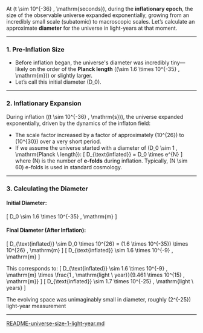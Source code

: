 At \(t \sim 10^{-36} \, \mathrm{seconds}\), during the **inflationary epoch**, the size of the observable universe expanded exponentially, growing from an incredibly small scale (subatomic) to macroscopic scales. Let’s calculate an approximate **diameter** for the universe in light-years at that moment.

---

### **1. Pre-Inflation Size**
- Before inflation began, the universe's diameter was incredibly tiny—likely on the order of the **Planck length** (\(\sim 1.6 \times 10^{-35} \, \mathrm{m}\)) or slightly larger.
- Let’s call this initial diameter \(D_0\).

---

### **2. Inflationary Expansion**
During inflation (\(t \sim 10^{-36} \, \mathrm{s}\)), the universe expanded exponentially, driven by the dynamics of the inflaton field:
- The scale factor increased by a factor of approximately \(10^{26}\) to \(10^{30}\) over a very short period.
- If we assume the universe started with a diameter of \(D_0 \sim 1 \, \mathrm{Planck \ length}\):
  \[
  D_{\text{inflated}} = D_0 \times e^{N}
  \]
  where \(N\) is the number of **e-folds** during inflation. Typically, \(N \sim 60\) e-folds is used in standard cosmology.

---

### **3. Calculating the Diameter**
#### Initial Diameter:
\[
D_0 \sim 1.6 \times 10^{-35} \, \mathrm{m}
\]

#### Final Diameter (After Inflation):
\[
D_{\text{inflated}} \sim D_0 \times 10^{26} = (1.6 \times 10^{-35}) \times 10^{26} \, \mathrm{m}
\]
\[
D_{\text{inflated}} \sim 1.6 \times 10^{-9} \, \mathrm{m}
\]

This corresponds to:
\[
D_{\text{inflated}} \sim 1.6 \times 10^{-9} \, \mathrm{m} \times \frac{1 \, \mathrm{light \ year}}{9.461 \times 10^{15} \, \mathrm{m}}
\]
\[
D_{\text{inflated}} \sim 1.7 \times 10^{-25} \, \mathrm{light \ years}
\]

The evolving space was unimaginably small in diameter, roughly \(2^{-25}\) light-year measurement


---

[README-universe-size-1-light-year.md](https://t2m.io/Xzpd6Cc)
